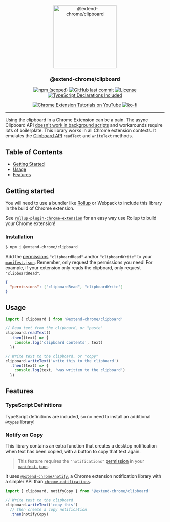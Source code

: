 <p align="center">
  <a href="https://github.com/extend-chrome/clipboard" rel="noopener">
 <img width=200px height=200px src="https://i.imgur.com/Pw8LMCb.png" alt="@extend-chrome/clipboard"></a>
</p>

<h3 align="center">@extend-chrome/clipboard</h3>

<div align="center">

[![npm (scoped)](https://img.shields.io/npm/v/@extend-chrome/clipboard.svg)](https://www.npmjs.com/package/@extend-chrome/clipboard)
[![GitHub last commit](https://img.shields.io/github/last-commit/extend-chrome/clipboard.svg)](https://github.com/extend-chrome/clipboard)
[![License](https://img.shields.io/badge/license-MIT-blue.svg)](/LICENSE)
[![TypeScript Declarations Included](https://img.shields.io/badge/types-TypeScript-informational)](#typescript)

</div>

<div align="center">

[![Chrome Extension Tutorials on YouTube](https://img.shields.io/badge/Chrome%20Extension%20Tutorials-YouTube-c4302b.svg)](https://www.youtube.com/channel/UCVj3dGw75v8aHFYD6CL1tFg)
[![ko-fi](https://img.shields.io/badge/Buy%20us%20a%20tea-ko--fi-29ABE0)](https://ko-fi.com/jacksteam)

</div>

---

Using the clipboard in a Chrome Extension can be a pain. The async Clipboard API [doesn't work in background scripts](https://bugs.chromium.org/p/chromium/issues/detail?id=874848&can=1&q=chrome%20extension%20clipboard%20api&colspec=ID%20Pri%20M%20Stars%20ReleaseBlock%20Component%20Status%20Owner%20Summary%20OS%20Modified) and workarounds require lots of boilerplate. This library works in all Chrome extension contexts. It emulates the [Clipboard API](https://developer.mozilla.org/en-US/docs/Web/API/Clipboard_API) `readText` and `writeText` methods.

## Table of Contents

- [Getting Started](#getting_started)
- [Usage](#usage)
- [Features](#features)

## Getting started <a name = "getting_started"></a>

You will need to use a bundler like [Rollup](https://rollupjs.org/guide/en/) or Webpack to include this library in the build of Chrome extension. 

See [`rollup-plugin-chrome-extension`](https://github.com/extend-chrome/rollup-plugin-chrome-extension) for an easy way use Rollup to build your Chrome extension!

### Installation

```sh
$ npm i @extend-chrome/clipboard
```

Add the [permissions](https://developer.chrome.com/extensions/declare_permissions) `"clipboardRead"` and/or `"clipboardWrite"` to your [`manifest.json`](https://developer.chrome.com/extensions/manifest). Remember, only request the permissions you need! For example, if your extension only reads the clipboard, only request `"clipboardRead"`.

```json
{
  "permissions": ["clipboardRead", "clipboardWrite"]
}
```

## Usage <a name = "usage"></a>

```javascript
import { clipboard } from '@extend-chrome/clipboard'

// Read text from the clipboard, or "paste"
clipboard.readText()
  .then((text) => {
    console.log('clipboard contents', text)
  })

// Write text to the clipboard, or "copy"
clipboard.writeText('write this to the clipboard')
  .then((text) => {
    console.log(text, 'was written to the clipboard')
  })
```

## Features <a name = "features"></a>

### TypeScript Definitions <a name = "typescript"></a>

TypeScript definitions are included, so no need to install an additional `@types` library!

### Notify on Copy

This library contains an extra function that creates a desktop notification when text has been copied, with a button to copy that text again.

> This feature requires the `"notifications"` [permission](https://developer.chrome.com/extensions/declare_permissions) in your [`manifest.json`](https://developer.chrome.com/extensions/manifest).

It uses [`@extend-chrome/notify`](https://github.com/extend-chrome/notify), a Chrome extension notification library with a simpler API than [`chrome.notifications`](https://developer.chrome.com/extensions/notifications).


```javascript
import { clipboard, notifyCopy } from '@extend-chrome/clipboard'

// Write text to the clipboard
clipboard.writeText('copy this')
  // then create a copy notification
  .then(notifyCopy)
```

<!-- TODO: screen shot of notification -->

<!-- TODO: example repo using lib -->
<!-- ## Recipe

Use this Chrome extension repo as a starting place! -->
